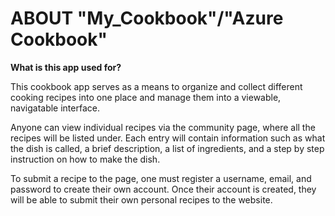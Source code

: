﻿# ABOUT "My_Cookbook"/"Azure Cookbook"

**What is this app used for?**

This cookbook app serves as a means to organize and collect different
cooking recipes into one place and manage them into a viewable, navigatable interface.

Anyone can view individual recipes via the community page, where all the recipes 
will be listed under. Each entry will contain information such as what the dish is
called, a brief description, a list of ingredients, and a step by step instruction
on how to make the dish.

To submit a recipe to the page, one must register a username, email, and password to create
their own account. Once their account is created, they will be able to submit their
 own personal recipes to the website.
